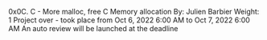 0x0C. C - More malloc, free
C
Memory allocation
 By: Julien Barbier
 Weight: 1
 Project over - took place from Oct 6, 2022 6:00 AM to Oct 7, 2022 6:00 AM
 An auto review will be launched at the deadline
